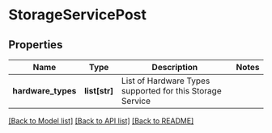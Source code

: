# StorageServicePost

## Properties
Name | Type | Description | Notes
------------ | ------------- | ------------- | -------------
**hardware_types** | **list[str]** | List of Hardware Types supported for this Storage Service | 

[[Back to Model list]](../README.md#documentation-for-models) [[Back to API list]](../README.md#documentation-for-api-endpoints) [[Back to README]](../README.md)

